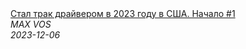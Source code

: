 <!--2023-12-06 02:47:46-->
<div class="yb">
  <a class="nodecor" href="/posts.html?rabota/stal_trak_drajverom_v_2023_godu_v_ssha_nachalo_1">
    <img class="preview" data-videoid="g6jVc6JAF2k" src="https://i4.ytimg.com/vi/g6jVc6JAF2k/hqdefault.jpg" align="middle" alt="">
  </a>
  <div class="inlbl text">
    <a class="nodecor" href="/posts.html?rabota/stal_trak_drajverom_v_2023_godu_v_ssha_nachalo_1">Стал трак драйвером в 2023 году в США. Начало #1</a><br>
    <i class="smaller2">MAX VOS</i><br>
    <i class="smaller3">2023-12-06</i>
  </div>
</div>
